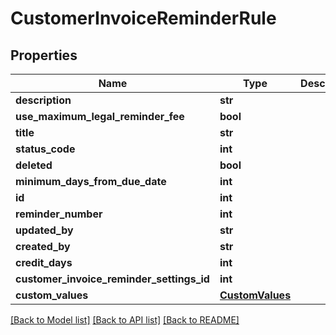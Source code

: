 # CustomerInvoiceReminderRule

## Properties
Name | Type | Description | Notes
------------ | ------------- | ------------- | -------------
**description** | **str** |  | [optional] 
**use_maximum_legal_reminder_fee** | **bool** |  | [optional] 
**title** | **str** |  | [optional] 
**status_code** | **int** |  | [optional] 
**deleted** | **bool** |  | [optional] 
**minimum_days_from_due_date** | **int** |  | [optional] 
**id** | **int** |  | [optional] 
**reminder_number** | **int** |  | [optional] 
**updated_by** | **str** |  | [optional] 
**created_by** | **str** |  | [optional] 
**credit_days** | **int** |  | [optional] 
**customer_invoice_reminder_settings_id** | **int** |  | [optional] 
**custom_values** | [**CustomValues**](CustomValues.md) |  | [optional] 

[[Back to Model list]](../README.md#documentation-for-models) [[Back to API list]](../README.md#documentation-for-api-endpoints) [[Back to README]](../README.md)


